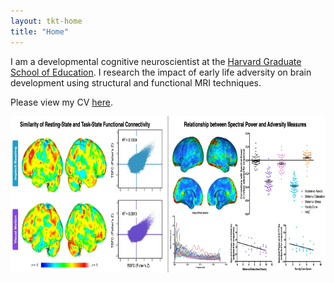 ```yaml
---
layout: tkt-home
title: "Home"
---
```


I am a developmental cognitive neuroscientist at the [Harvard Graduate School of Education](https://www.gse.harvard.edu). I research the impact of early life adversity on brain development using structural and functional MRI techniques.  

Please view my CV [here](pdfs/TKT_cv_2019f-elec.pdf).

<img src="/images/website_figs2.jpg" width="800" height="250" />

<!--stackedit_data:
eyJoaXN0b3J5IjpbLTYxOTc0MjMyOCwxODcwOTgyMzI2LDc4Nz
Q2NjY0N119
<img align="right" src="/images/website_figs.pdf" width="120" height="120" hspace="20" />

-->
